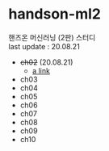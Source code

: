 # handson-ml2  
핸즈온 머신러닝 (2판) 스터디  
last update : 20.08.21  

- ~~ch02~~ (20.08.21)  
    - [a link](https://github.com/bnabis93/handson-ml2/tree/master/ch02)
- ch03
- ch04
- ch05
- ch06
- ch07
- ch08
- ch09
- ch10
